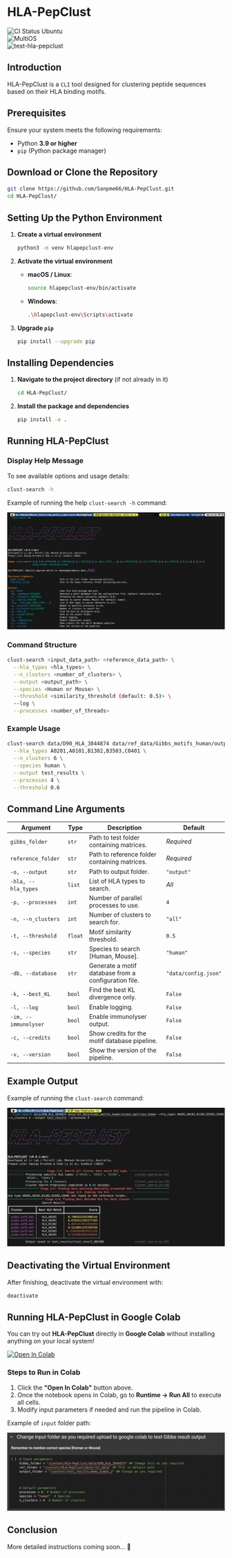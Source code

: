 # HLA-PepClust  
![CI Status Ubuntu](https://github.com/Sanpme66/HLA-PepClust/actions/workflows/python-package.yml/badge.svg)  
![MultiOS](https://github.com/Sanpme66/HLA-PepClust/actions/workflows/matrix.yml/badge.svg)  
![test-hla-pepclust](https://github.com/Sanpme66/HLA-PepClust/actions/workflows/test-hla-pepclust.yml/badge.svg)  

## Introduction  

HLA-PepClust is a `CLI` tool designed for clustering peptide sequences based on their HLA binding motifs.  

## Prerequisites  

Ensure your system meets the following requirements:  
- Python **3.9 or higher**  
- `pip` (Python package manager)  

## Download or Clone the Repository  

```bash
git clone https://github.com/Sanpme66/HLA-PepClust.git
cd HLA-PepClust/
```

## Setting Up the Python Environment  

1. **Create a virtual environment**  
    ```bash
    python3 -m venv hlapepclust-env
    ```

2. **Activate the virtual environment**  
    - **macOS / Linux**:  
      ```bash
      source hlapepclust-env/bin/activate
      ```
    - **Windows**:  
      ```bash
      .\hlapepclust-env\Scripts\activate
      ```

3. **Upgrade `pip`**  
    ```bash
    pip install --upgrade pip
    ```

## Installing Dependencies  

1. **Navigate to the project directory** (if not already in it)  
    ```bash
    cd HLA-PepClust/
    ```

2. **Install the package and dependencies**  
    ```bash
    pip install -e .
    ```

## Running HLA-PepClust  

### Display Help Message  

To see available options and usage details:  
```bash
clust-search -h      
```

Example of running the help `clust-search -h` command:  

![Example Output](assets/img/clust-search-help.png)  

### Command Structure  

```bash
clust-search <input_data_path> <reference_data_path> \
  --hla_types <hla_types> \
  --n_clusters <number_of_clusters> \
  --output <output_path> \
  --species <Human or Mouse> \
  --threshold <similarity_threshold (default: 0.5)> \
  --log \
  --processes <number_of_threads>
```

### Example Usage  

```bash
clust-search data/D90_HLA_3844874 data/ref_data/Gibbs_motifs_human/output_matrices_human \
  --hla_types A0201,A0101,B1302,B3503,C0401 \
  --n_clusters 6 \
  --species human \
  --output test_results \
  --processes 4 \
  --threshold 0.6 
```

## Command Line Arguments  

| Argument | Type | Description | Default |
|----------|------|-------------|---------|
| `gibbs_folder` | `str` | Path to test folder containing matrices. | *Required* |
| `reference_folder` | `str` | Path to reference folder containing matrices. | *Required* |
| `-o, --output` | `str` | Path to output folder. | `"output"` |
| `-hla, --hla_types` | `list` | List of HLA types to search. | *All* |
| `-p, --processes` | `int` | Number of parallel processes to use. | `4` |
| `-n, --n_clusters` | `int` | Number of clusters to search for. | `"all"` |
| `-t, --threshold` | `float` | Motif similarity threshold. | `0.5` |
| `-s, --species` | `str` | Species to search [Human, Mouse]. | `"human"` |
| `-db, --database` | `str` | Generate a motif database from a configuration file. | `"data/config.json"` |
| `-k, --best_KL` | `bool` | Find the best KL divergence only. | `False` |
| `-l, --log` | `bool` | Enable logging. | `False` |
| `-im, --immunolyser` | `bool` | Enable immunolyser output. | `False` |
| `-c, --credits` | `bool` | Show credits for the motif database pipeline. | `False` |
| `-v, --version` | `bool` | Show the version of the pipeline. | `False` |

## Example Output  

Example of running the `clust-search` command:  

![Example Output](assets/img/search-results.png)  

## Deactivating the Virtual Environment  

After finishing, deactivate the virtual environment with:  
```bash
deactivate
```


## Running HLA-PepClust in Google Colab  

You can try out **HLA-PepClust** directly in **Google Colab** without installing anything on your local system!  

[![Open In Colab](https://colab.research.google.com/assets/colab-badge.svg)](https://colab.research.google.com/github/Sanpme66/HLA-PepClust/blob/main/example/HLA_PepClust_testing.ipynb)  

### Steps to Run in Colab  

1. Click the **"Open In Colab"** button above.  
2. Once the notebook opens in Colab, go to **Runtime → Run All** to execute all cells.  
3. Modify input parameters if needed and run the pipeline in Colab.  

Example of `input` folder path:  

![Example Output](assets/img/google-colab.png)  


## Conclusion  

More detailed instructions coming soon... 🚀  


